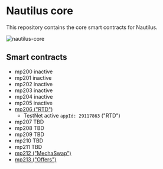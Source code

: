 # Nautilus core

This repository contains the core smart contracts for Nautilus. 

![nautilus-core](https://github.com/NautilusOSS/nautilus-core/assets/23183451/59690567-b6eb-48ed-aac6-eadbd8005abb)

## Smart contracts

- mp200 inactive
- mp201 inactive
- mp202 inactive
- mp203 inactive
- mp204 inactive
- mp205 inactive
- [mp206 ("RTD")](https://github.com/NautilusOSS/nautilus-core/tree/main/smart-contracts/mp206) 
  - TestNet active `appId: 29117863` ("RTD")
- mp207 TBD
- mp208 TBD
- mp209 TBD
- mp210 TBD
- mp211 TBD
- [mp212 ("MechaSwap")](https://github.com/NautilusOSS/nautilus-core/tree/main/smart-contracts/mp212)
- [mp213 ("Offers")](https://github.com/NautilusOSS/nautilus-core/tree/main/smart-contracts/mp213)
